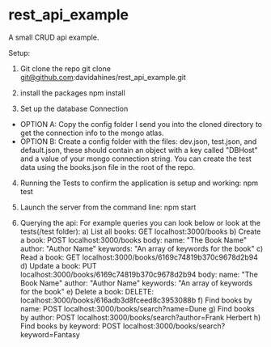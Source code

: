# rest_api_example
A small CRUD api example.

Setup:
1) Git clone the repo
git clone git@github.com:davidahines/rest_api_example.git
2) install the packages 
npm install

3) Set up the database Connection
  * OPTION A: Copy the config folder I send you into the cloned directory to get the connection info to the mongo atlas.
  * OPTION B: Create a config folder with the files: dev.json, test.json, and default.json, these should contain an object with a key called "DBHost" and a value of your mongo connection string. You can create the test data using the books.json file in the root of the repo.
      
4) Running the Tests to confirm the application is setup and working:
npm test
  
5) Launch the server from the command line:
npm start

6) Querying the api:
For example queries you can look below or look at the tests(/test folder):
  a) List all books:
    GET localhost:3000/books
  b) Create a book:
    POST localhost:3000/books
    body: 
      name: "The Book Name"
      author: "Author Name"
      keywords: "An array of keywords for the book"
  c) Read a book:
    GET localhost:3000/books/6169c74819b370c9678d2b94
  d) Update a book:
    PUT localhost:3000/books/6169c74819b370c9678d2b94
    body:
      name: "The Book Name"
      author: "Author Name"
      keywords: "An array of keywords for the book"
  e) Delete a book:
    DELETE: localhost:3000/books/616adb3d8fceed8c3953088b
  f) Find books by name:
    POST localhost:3000/books/search?name=Dune
  g) Find books by author:
    POST localhost:3000/books/search?author=Frank Herbert
  h) Find books by keyword:
    POST localhost:3000/books/search?keyword=Fantasy
